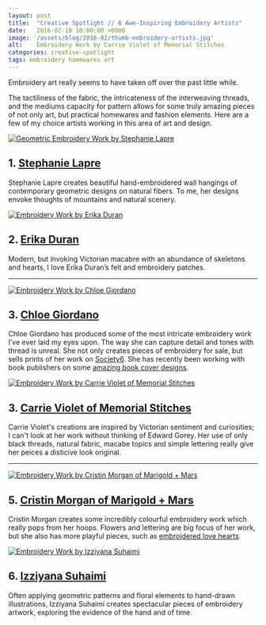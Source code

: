 ```yaml
---
layout: post
title:  "Creative Spotlight // 6 Awe-Inspiring Embroidery Artists"
date:   2016-02-18 10:00:00 +0000
image: '/assets/blog/2016-02/thumb-embroidery-artists.jpg'
alt: 	Embroidery Work by Carrie Violet of Memorial Stitches
categories: creative-spotlight
tags: embroidery homewares art
---
```


<p class="intro">Embroidery art really seems to have taken off over the past little while.</p>

 The tactiliness of the fabric, the intricateness of the interweaving threads, and the mediums capacity for pattern allows for some truly amazing pieces of not only art, but practical homewares and fashion elements. Here are a few of my choice artists working in this area of art and design.

<div class="row">
	<div class="col-md-6">
		<a href="https://www.instagram.com/s.lapre/" title="Geometric Embroidery Work by Stephanie Lapre"><img src="/assets/blog/2016-02/geometric-embroidery-stephanie-lapre.jpg" alt="Geometric Embroidery Work by Stephanie Lapre" title="Geometric Embroidery Work by Stephanie Lapre"></a>
		<h2>1. <a href="https://www.instagram.com/s.lapre/" title="Geometric Embroidery Work by Stephanie Lapre">Stephanie Lapre</a></h2>
		<p>Stephanie Lapre creates beautiful hand-embroidered wall hangings of contemporary geometric designs on natural fibers. To me, her designs envoke thoughts of mountains and natural scenery.</p>
	</div>
	<div class="col-md-6">
		<a href="https://www.etsy.com/shop/eradura" title="Embroidery Work by Erika Duran"><img src="/assets/blog/2016-02/embroidery-erika-duran.jpg" alt="Embroidery Work by Erika Duran" title="Embroidery Work by Erika Duran
"></a>
		<h2>2. <a href="https://www.etsy.com/shop/eradura" title="Embroidery Work by Erika Duran">Erika Duran
</a></h2>
		<p>Modern, but invoking Victorian macabre with an abundance of skeletons and hearts, I love Erika Duran’s felt and embroidery patches.</p>
	</div>
</div>

* * *

<div class="row">
	<div class="col-md-6">
		<a href="http://karenin.tumblr.com/" title="Embroidery Work by Chloe Giordano"><img src="/assets/blog/2016-02/embroidery-chloe-giordano.jpg" alt="Embroidery Work by Chloe Giordano" title="Embroidery Work by Chloe Giordano"></a>
		<h2>3. <a href="http://karenin.tumblr.com/" title="Embroidery Work by Chloe Giordano">Chloe Giordano</a></h2>
		<p>Chloe Giordano has produced some of the most intricate embroidery work I’ve ever laid my eyes upon. The way she can capture detail and tones with thread is unreal. She not only creates pieces of embroidery for sale, but sells prints of her work on <a href="https://society6.com/chloegiordano" title="Chloe Giordano's embroidery prints on Society6">Society6</a>. She has recently been working with book publishers on some <a href="http://karenin.tumblr.com/post/131821679293/earlier-this-year-penguin-asked-me-to-embroider-a" title="Chloe Giordano's embroidery-based book cover for a Charlotte Bronte biography">amazing book cover designs</a>.</p>
	</div>
	<div class="col-md-6">
		<a href="http://www.memorialstitches.com" title="Embroidery Work by Carrie Violet of Memorial Stitches"><img src="/assets/blog/2016-02/embroidery-carrie-violet-memorial-stitches.jpg" alt="Embroidery Work by Carrie Violet of Memorial Stitches" title="Embroidery Work by Carrie Violet of Memorial Stitches"></a>
		<h2>3. <a href="http://www.memorialstitches.com" title="Embroidery Work by Carrie Violet of Memorial Stitches">Carrie Violet of Memorial Stitches</a></h2>
		<p>Carrie Violet's creations are inspired by Victorian sentiment and curiosities; I can't look at her work without thinking of Edward Gorey. Her use of only black threads, natural fabric, macabe topics and simple lettering really give her peices a disticive look original.</p>
	</div>
</div>

* * *

<div class="row">
	<div class="col-md-6">
		<a href="http://www.marigoldandmars.com" title="Embroidery Work by Cristin Morgan of Marigold + Mars"><img src="/assets/blog/2016-02/embroidery-cristin-morgan-marigold-mars.jpg" alt="Embroidery Work by Cristin Morgan of Marigold + Mars" title="Embroidery Work by Cristin Morgan of Marigold + Mars"></a>
		<h2>5. <a href="http://www.marigoldandmars.com" title="Embroidery Work by Cristin Morgan of Marigold + Mars">Cristin Morgan of Marigold + Mars</a></h2>
		<p>Cristin Morgan creates some incredibly colourful embroidery work which really pops from her hoops. Flowers and lettering are big focus of her work, but she also has more playful pieces, such as <a href="http://www.marigoldandmars.com/product/hand-stitched-felt-conversation-heart-pin" title="Embroidered love hearts by Cristin Morgan of Marigold + Mars">embroidered love hearts</a>.</p>
	</div>
	<div class="col-md-6">
		<a href="http://www.izziyanasuhaimi.com" title="Embroidery Work by Izziyana Suhaimi"><img src="/assets/blog/2016-02/embroidery-izziyana-suhaimi.jpg" alt="Embroidery Work by Izziyana Suhaimi" title="Embroidery Work by Izziyana Suhaimi"></a>
		<h2>6. <a href="http://www.izziyanasuhaimi.com" title="Embroidery Work by Izziyana Suhaimi">Izziyana Suhaimi</a></h2>
		<p>Often applying geometric patterns and floral elements to hand-drawn illustrations, Izziyana Suhaimi creates spectacular pieces of embroidery artwork, exploring the evidence of the hand and of time.</p>
	</div>
</div>

<div style="display: none;">
	<img src="/assets/blog/2016-02/awe-inspiring-embroidery-artists.jpg" alt="Creative Spotlight // 6 Awe-Inspiring Embroidery Artists" title="Creative Spotlight // 6 Awe-Inspiring Embroidery Artists by @arosecast">
</div>